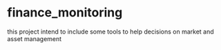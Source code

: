 # finance_monitoring
this project intend to include some tools to help decisions on market and asset management
